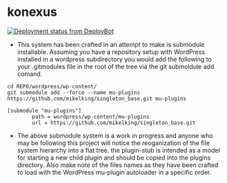 konexus
=======


[![Deployment status from DeployBot](https://konexus.deploybot.com/badge/56046447847840/4052.svg)](http://deploybot.com)


- This system has been crafted in an attempt to make is submodule installable. Assuming you have a repository setup with WordPress installed in a wordpress subdirectory you would add the following to your .gitmodules file in the root of the tree via the git submoldule add comand.

```
cd REPO/wordpress/wp-content/
git submodule add --force --name mu-plugins https://github.com/mikelking/singleton_base.git mu-plugins
```


```
[submodule "mu-plugins"]
        path = wordpress/wp-content/mu-plugins
        url = https://github.com/mikelking/singleton_base.git
```

- The above submodule system is a work in progress and anyone who may be following this project will notice the reoganization of the file system hierarchy into a flat tree. the plugin-stub is intended as a model for starting a new child plugin and should be copied into the plugins directory. Also make note of the files names as they have been crafted to load with the WordPress mu-plugin autoloader in a specific order.
